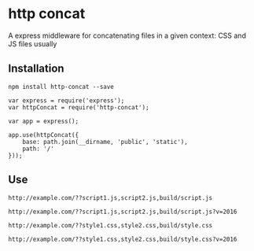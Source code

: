 # http concat

A express middleware for concatenating files in a given context: CSS and JS files usually

## Installation

    npm install http-concat --save
    
    var express = require('express');
    var httpConcat = require('http-concat');
    
    var app = express();
    
    app.use(httpConcat({
        base: path.join(__dirname, 'public', 'static'),
        path: '/'
    }));
    
## Use
    http://example.com/??script1.js,script2.js,build/script.js
    
    http://example.com/??script1.js,script2.js,build/script.js?v=2016
    
    http://example.com/??style1.css,style2.css,build/style.css
    
    http://example.com/??style1.css,style2.css,build/style.css?v=2016
   

